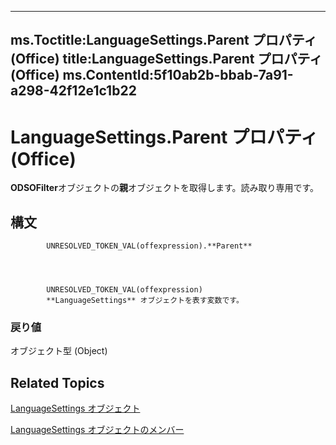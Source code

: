 

---
ms.Toctitle:LanguageSettings.Parent プロパティ (Office)
title:LanguageSettings.Parent プロパティ (Office)
ms.ContentId:5f10ab2b-bbab-7a91-a298-42f12e1c1b22
---
# LanguageSettings.Parent プロパティ (Office)




**ODSOFilter**オブジェクトの**親**オブジェクトを取得します。読み取り専用です。

## 構文

            UNRESOLVED_TOKEN_VAL(offexpression).**Parent**




            UNRESOLVED_TOKEN_VAL(offexpression)
            **LanguageSettings** オブジェクトを表す変数です。

### 戻り値
オブジェクト型 (Object)





## Related Topics

[LanguageSettings オブジェクト](936f7d61-87e5-e153-08d4-f8c5c8ef0710.md)

[LanguageSettings オブジェクトのメンバー](068383c2-78f1-2299-2087-9eaa3409e6fe.md)




